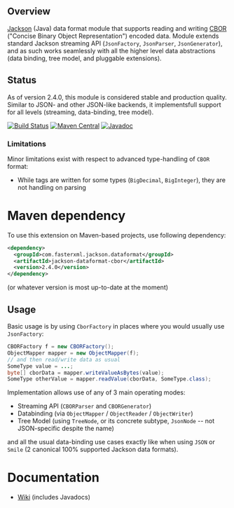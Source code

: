 ## Overview

[Jackson](/FasterXML/jackson) (Java) data format module that supports reading and writing 
[CBOR](https://www.rfc-editor.org/info/rfc7049)
("Concise Binary Object Representation") encoded data.
Module extends standard Jackson streaming API (`JsonFactory`, `JsonParser`, `JsonGenerator`), and as such works seamlessly with all the higher level data abstractions (data binding, tree model, and pluggable extensions).

## Status

As of version 2.4.0, this module is considered stable and production quality. Similar to JSON- and other JSON-like
backends, it implementsfull support for all levels (streaming, data-binding, tree model).

[![Build Status](https://fasterxml.ci.cloudbees.com/job/jackson-dataformat-cbor-master/badge/icon)](https://fasterxml.ci.cloudbees.com/job/jackson-dataformat-cbor-master/)
[![Maven Central](https://maven-badges.herokuapp.com/maven-central/com.fasterxml.jackson.dataformat/jackson-dataformat-cbor/badge.svg)](https://maven-badges.herokuapp.com/maven-central/com.fasterxml.jackson.dataformat/jackson-dataformat-cbor/)
[![Javadoc](https://javadoc-emblem.rhcloud.com/doc/com.fasterxml.jackson.dataformat/jackson-dataformat-cbor/badge.svg)](http://www.javadoc.io/doc/com.fasterxml.jackson.dataformat/jackson-dataformat-cbor)

### Limitations

Minor limitations exist with respect to advanced type-handling of `CBOR` format:

* While tags are written for some types (`BigDecimal`, `BigInteger`), they are not handling on parsing

# Maven dependency

To use this extension on Maven-based projects, use following dependency:

```xml
<dependency>
  <groupId>com.fasterxml.jackson.dataformat</groupId>
  <artifactId>jackson-dataformat-cbor</artifactId>
  <version>2.4.0</version>
</dependency>
```

(or whatever version is most up-to-date at the moment)

## Usage

Basic usage is by using `CborFactory` in places where you would usually use `JsonFactory`:

```java
CBORFactory f = new CBORFactory();
ObjectMapper mapper = new ObjectMapper(f);
// and then read/write data as usual
SomeType value = ...;
byte[] cborData = mapper.writeValueAsBytes(value);
SomeType otherValue = mapper.readValue(cborData, SomeType.class);
```

Implementation allows use of any of 3 main operating modes:

* Streaming API (`CBORParser` and `CBORGenerator`)
* Databinding (via `ObjectMapper` / `ObjectReader` / `ObjectWriter`)
* Tree Model (using `TreeNode`, or its concrete subtype, `JsonNode` -- not JSON-specific despite the name)

and all the usual data-binding use cases exactly like when using `JSON` or `Smile` (2 canonical 100% supported Jackson data formats).

# Documentation

* [Wiki](../../wiki) (includes Javadocs)
